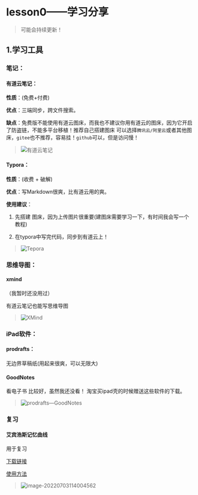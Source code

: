 # lesson0——学习分享

> 可能会持续更新！

## 1.学习工具

### 笔记：

#### 有道云笔记：

**性质**：(免费+付费)

**优点**：三端同步，跨文件搜索。

**缺点**：免费版不能使用有道云图床，而我也不建议你用有道云的图床，因为它开启了防盗链，不能多平台移植！推荐自己搭建图床 可以选择`腾讯云/阿里云`或者其他图床，`gitee`也不推荐，容易挂！`github`可以，但是访问慢！



> ![有道云笔记](https://picgo-1311604203.cos.ap-beijing.myqcloud.com/image%E6%9C%89%E9%81%93%E4%BA%91%E7%AC%94%E8%AE%B0.png)

#### Typora：

**性质**：(收费 + 破解)

**优点**：写Markdown很爽，比有道云用的爽。

**使用建议**：

1. 先搭建 图床，因为上传图片很重要(建图床需要学习一下，有时间我会写一个教程)

2. 在typora中写完代码，同步到有道云上！



> ![Tepora](https://picgo-1311604203.cos.ap-beijing.myqcloud.com/imageTepora.png)

### 思维导图：

#### xmind

（我暂时还没用过）

有道云笔记也能写思维导图

> ![XMind](https://picgo-1311604203.cos.ap-beijing.myqcloud.com/imageXMind.png)

### iPad软件：

#### prodrafts：

无边界草稿纸(用起来很爽，可以无限大)

#### GoodNotes
看电子书 比较好，虽然我还没看！ 淘宝买ipad壳的时候赠送这些软件的下载。

> ![prodrafts—GoodNotes](https://picgo-1311604203.cos.ap-beijing.myqcloud.com/imageprodrafts%E2%80%94GoodNotes.jpg)

### 复习
#### 艾宾浩斯记忆曲线
用于复习

[下载链接](http://m.xuexili.com/jiyili/1351.html)

[使用方法](https://www.bilibili.com/video/BV1pb411Y7QN?spm_id_from=333.880.my_history.page.click&vd_source=3ebefbda2e536b6ee877bad3cf88561f)

> ![image-20220703114004562](https://picgo-1311604203.cos.ap-beijing.myqcloud.com/imageimage-20220703114004562.png)